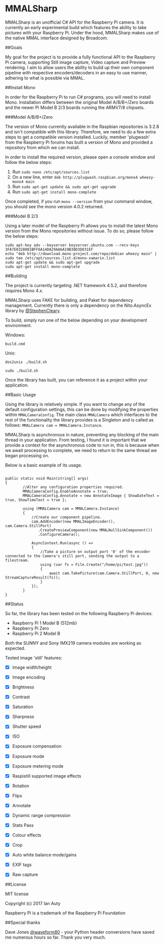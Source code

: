 # MMALSharp

MMALSharp is an unofficial C# API for the Raspberry Pi camera. It is currently an early experimental build which features the ability to 
take pictures with your Raspberry Pi. Under the hood, MMALSharp makes use of the native MMAL interface designed by Broadcom.

##Goals

My goal for the project is to provide a fully functional API to the Raspberry Pi camera, supporting Still image capture, Video capture and Preview rendering.
I aim to allow users the ability to build up their own component pipeline with respective encoders/decoders in an easy to use manner, adhering to what is 
possible via MMAL. 

##Install Mono

In order for the Raspberry Pi to run C# programs, you will need to install Mono. Installation differs between the original Model A/B/B+/Zero boards and
the newer Pi Model B 2/3 boards running the ARMV7/8 chipsets.

###Model A/B/B+/Zero

The version of Mono currently available in the Raspbian repositories is 3.2.8 and isn't compatible with this library. Therefore, we need to do a few
extra steps to get a compatible version installed. Luckily, member 'plugwash' from the Raspberry Pi forums has built a version of Mono and provided a
repository from which we can install.

In order to install the required version, please open a console window and follow the below steps:

1. Run `sudo nano /etc/apt/sources.list`
2. On a new line, enter `deb http://plugwash.raspbian.org/mono4 wheezy-mono4 main`
3. Run `sudo apt-get update && sudo apt-get upgrade`
4. Run `sudo apt-get install mono-complete`

Once completed, if you run `mono --version` from your command window, you should see the mono version 4.0.2 returned.

###Model B 2/3

Using a later model of the Raspberry Pi allows you to install the latest Mono version from the Mono repositories without issue. To do so, please follow the below steps:

```
sudo apt-key adv --keyserver keyserver.ubuntu.com --recv-keys 3FA7E0328081BFF6A14DA29AA6A19B38D3D831EF
echo "deb http://download.mono-project.com/repo/debian wheezy main" | sudo tee /etc/apt/sources.list.d/mono-xamarin.list
sudo apt-get update && sudo apt-get upgrade
sudo apt-get install mono-complete
```


##Building

The project is currently targeting .NET framework 4.5.2, and therefore requires Mono 4.x.

MMALSharp uses FAKE for building, and Paket for dependency management. Currently there is only a dependency on the Nito.AsyncEx library by 
[@StephenCleary](https://github.com/StephenCleary).

To build, simply run one of the below depending on your development environment.

Windows:

`build.cmd`

Unix:

`dos2unix ./build.sh`

`sudo ./build.sh`

Once the library has built, you can reference it as a project within your application.

##Basic Usage

Using the library is relatively simple. If you want to change any of the default configuration settings, this can be done by modifying the 
properties within `MMALCameraConfig`. The main class `MMALCamera` which interfaces to the rest of the functionality the library provides is 
a Singleton and is called as follows: `MMALCamera cam = MMALCamera.Instance`.

MMALSharp is asynchronous in nature, preventing any blocking of the main thread in your application. From testing, I found it is important that we provide a context
for the asynchronous code to run in, this is because when we await processing to complete, we need to return to the same thread we began processing on.

Below is a basic example of its usage.

```

public static void Main(string[] args)
{
        //Alter any configuration properties required.         
        MMALCameraConfig.EnableAnnotate = true;
        MMALCameraConfig.Annotate = new AnnotateImage { ShowDateText = true, ShowTimeText = true };
		
        using (MMALCamera cam = MMALCamera.Instance)
		{
			//Create our component pipeline. 
			cam.AddEncoder(new MMALImageEncoder(), cam.Camera.StillPort)
			   .CreatePreviewComponent(new MMALNullSinkComponent())
			   .ConfigureCamera();
			
			AsyncContext.Run(async () =>
			{
				//Take a picture on output port '0' of the encoder connected to the Camera's still port, sending the output to a filestream.
				using (var fs = File.Create("/home/pi/test.jpg"))
				{
					await cam.TakePicture(cam.Camera.StillPort, 0, new StreamCaptureResult(fs));
				}                                        
			});   
		}
}

```

##Status

So far, the library has been tested on the following Raspberry Pi devices:

* Raspberry Pi 1 Model B (512mb)
* Raspberry Pi Zero
* Raspberry Pi 2 Model B

Both the SUNNY and Sony IMX219 camera modules are working as expected.

Tested image 'still' features:

- [x] Image width/height
- [x] Image encoding
- [x] Brightness
- [x] Contrast
- [x] Saturation
- [x] Sharpness
- [x] Shutter speed
- [x] ISO
- [x] Exposure compensation
- [x] Exposure mode
- [x] Exposure metering mode
- [x] Raspistill supported image effects
- [x] Rotation
- [x] Flips
- [x] Annotate
- [x] Dynamic range compression
- [x] Stats Pass
- [x] Colour effects
- [x] Crop
- [x] Auto white balance mode/gains
- [x] EXIF tags
- [x] Raw capture



##License

MIT license 

Copyright (c) 2017 Ian Auty

Raspberry Pi is a trademark of the Raspberry Pi Foundation

##Special thanks

Dave Jones [@waveform80](https://github.com/waveform80) - your Python header conversions have saved me numerous hours so far. 
Thank you very much.
